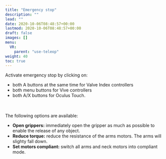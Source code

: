 ```yaml
---
title: "Emergency stop"
description: ""
lead: ""
date: 2020-10-06T08:48:57+00:00
lastmod: 2020-10-06T08:48:57+00:00
draft: false
images: []
menu:
  VR:
    parent: "use-teleop"
weight: 40
toc: true
---
```


Activate emergency stop by clicking on:
* both A buttons at the same time for Valve Index controllers
* both menu buttons for Vive controllers
* both A/X buttons for Oculus Touch.  

<br></br>
The following options are available:
* **Open grippers:** immediately open the gripper as much as possible to enable the release of any object.
* **Reduce torque:** reduce the resistance of the arms motors. The arms will slighty fall down.
* **Set motors compliant:** switch all arms and neck motors into compliant mode.